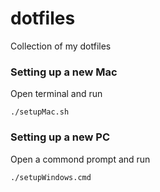 dotfiles
========

Collection of my dotfiles

### Setting up a new Mac

Open terminal and run

```
./setupMac.sh
```

### Setting up a new PC

Open a commond prompt and run

```
./setupWindows.cmd
```

